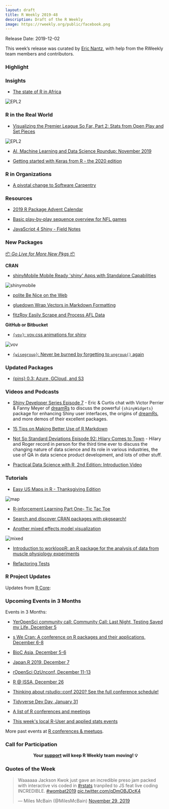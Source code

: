 ```yaml
---
layout: draft
title: R Weekly 2019-48
description: Draft of the R Weekly
image: https://rweekly.org/public/facebook.png
---
```


Release Date: 2019-12-02

This week’s release was curated by [Eric Nantz](https://twitter.com/theRcast), with help from the RWeekly team members and contributors.

###  Highlight



### Insights

+ [The state of R in Africa](https://rforwards-auto.github.io/blog/2019/11/15/the-state-of-r-in-africa/)

![EPL2](https://raw.githubusercontent.com/rweekly/image/master/2019-12-02/africaR.png)

### R in the Real World

+ [Visualizing the Premier League So Far, Part 2: Stats from Open Play and Set Pieces](https://ryo-n7.github.io/2019-11-28-visualize-EPL-part-2/)

![EPL2](https://raw.githubusercontent.com/rweekly/image/master/2019-12-02/xG_setpieceAT_top7_plot.png)

+ [AI, Machine Learning and Data Science Roundup: November 2019](https://blog.revolutionanalytics.com/2019/11/airoundup-november-2019.html)

+ [Getting started with Keras from R - the 2020 edition](https://blogs.rstudio.com/tensorflow/posts/2019-11-27-gettingstarted-2020/)

###  R in Organizations

+ [A pivotal change to Software Carpentry](https://www.rostrum.blog/2019/11/27/pivot/)

###  Resources

+ [2019 R Package Advent Calendar](https://www.hvitfeldt.me/packagecalendar/2019/)

+ [Basic play-by-play sequence overview for NFL games](https://github.com/wiscostret/nflpbpseq/blob/master/nflpbpseqviz.md)

+ [JavaScript 4 Shiny - Field Notes](https://connect.thinkr.fr/js4shinyfieldnotes/)

###  New Packages

<p class="added-hostname"><a href="https://rweekly.org/live" target="_blank" class="externalLink">📦 <i>Go Live for More New Pkgs</i> 📦</a></p>

**CRAN**

+ [shinyMobile   Mobile Ready 'shiny' Apps with Standalone Capabilities](https://cran.r-project.org/package=shinyMobile)

![shinymobile](https://raw.githubusercontent.com/rweekly/image/master/2019-12-02/shinyMobile.png)

+ [polite   Be Nice on the Web](https://cran.r-project.org/package=polite)

+ [gluedown   Wrap Vectors in Markdown Formatting](https://cran.r-project.org/package=gluedown)

+ [fitzRoy   Easily Scrape and Process AFL Data](https://cran.r-project.org/package=fitzRoy)


**GitHub or Bitbucket**

+ [`{vov}`: vov.css animations for shiny](https://github.com/tyluRp/vov)

![vov](https://raw.githubusercontent.com/rweekly/image/master/2019-12-02/vov_demo.gif)

+ [`{wisegroup}`: Never be burned by forgetting to `ungroup()` again](https://github.com/MilesMcBain/wisegroup)

### Updated Packages

+ [{pins} 0.3: Azure, GCloud, and S3](http://pins.rstudio.com/blog/posts/pins-0-3-0)

###  Videos and Podcasts

+ [Shiny Developer Series Episode 7](https://shinydevseries.com/ep7) - Eric & Curtis chat with Victor Perrier & Fanny Meyer of [dreamRs](https://www.dreamrs.fr/) to discuss the powerful `{shinyWidgets}` package for enhancing Shiny user interfaces, the origins of [dreamRs](https://www.dreamrs.fr/), and more demos of their excellent packages.

+ [15 Tips on Making Better Use of R Markdown](https://www.youtube.com/watch?v=L5yTrtRdeCI&feature=youtu.be)

+ [Not So Standard Deviations Episode 92: Hilary Comes to Town](http://nssdeviations.com/92-hilary-comes-to-town) - Hilary and Roger record in person for the third time ever to discuss the changing nature of data science and its role in various industries, the use of QA in data science product development, and lots of other stuff.

+ [Practical Data Science with R, 2nd Edition: Introduction Video](http://www.win-vector.com/blog/2019/11/practical-data-science-with-r-2nd-edition-introduction-video/)

###  Tutorials

+ [Easy US Maps in R - Thanksgiving Edition](https://www.littlemissdata.com/blog/usmap)

![map](https://raw.githubusercontent.com/rweekly/image/master/2019-12-02/thanksgiving.png)

+ [R-inforcement Learning Part One- Tic Tac Toe](https://www.robert-hickman.eu/post/r-inforcement_learning_one/)

+ [Search and discover CRAN packages with pkgsearch!](https://blog.r-hub.io/2019/11/26/pkgsearch/)

+ [Another mixed effects model visualization](https://tjmahr.github.io/another-mixed-effects-model-visualization/)

![mixed](https://raw.githubusercontent.com/rweekly/image/master/2019-12-02/mixed_effects_model.png)

+ [Introduction to workloopR: an R package for the analysis of data from muscle physiology experiments](https://docs.ropensci.org/workloopR/articles/Introduction-to-workloopR.html)

+ [Refactoring Tests](https://www.hvitfeldt.me/blog/refactoring-tests/)

<!--<div class="post-more-begin></div><div class="post-more-end"></div>-->

###  R Project Updates

Updates from [R Core](http://developer.r-project.org/blosxom.cgi/R-devel/NEWS):


###  Upcoming Events in 3 Months

Events in 3 Months:

+ [YerOpenSci community call: Community Call: Last Night, Testing Saved my Life, December 5](https://ropensci.org/commcalls/2019-12-05/)

+ [s We Cran: A conference on R packages and their applications, December 6-8](https://www.thinksisu.org/event/yeswecran/)

+ [BioC Asia, December 5-6](https://bioconductor.github.io/BiocAsia/)

+ [Japan.R 2019, December 7](https://japanr.connpass.com/event/154070/)

+ [rOpenSci OzUnconf, December 11-13](https://ozunconf19.ropensci.org/)

+ [R @ ISSA, December 26](https://r-iisa2019.rbind.io/)

+ [Thinking about rstudio::conf 2020? See the full conference schedule!](https://blog.rstudio.com/2019/11/25/thinking-about-rstudio-conf-2020-see-the-full-conference-schedule/)

+ [Tidyverse Dev Day, January 31](https://www.tidyverse.org/blog/2019/11/tidyverse-dev-day-2020/)

+ [A list of R conferences and meetings](https://jumpingrivers.github.io/meetingsR/events.html)

+ [This week's local R-User and applied stats events](https://community.rstudio.com/c/irl)

More past events at [R conferences & meetups](https://conf.rweekly.org).

###  Call for Participation


<p class="hide-support added-hostname support-rweekly" style="text-align: center;font-weight: bold;">Your <a class="non-visited externalLink" href="https://www.patreon.com/rweekly" onclick="pas(this)">support</a> will keep R Weekly team moving! 💡</p>

###  Quotes of the Week

<blockquote class="twitter-tweet"><p lang="en" dir="ltr">Waaaaaa Jackson Kwok just gave an incredible preso jam packed with interactive vis coded in <a href="https://twitter.com/hashtag/rstats?src=hash&amp;ref_src=twsrc%5Etfw">#rstats</a> tranpiled to JS feat live coding INCREDIBLE. <a href="https://twitter.com/hashtag/wombat2019?src=hash&amp;ref_src=twsrc%5Etfw">#wombat2019</a> <a href="https://t.co/qDmOBJDcK4">pic.twitter.com/qDmOBJDcK4</a></p>&mdash; Miles McBain (@MilesMcBain) <a href="https://twitter.com/MilesMcBain/status/1200294568551317504?ref_src=twsrc%5Etfw">November 29, 2019</a></blockquote> <script async src="https://platform.twitter.com/widgets.js" charset="utf-8"></script> 